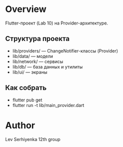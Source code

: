 # Overview
Flutter-проект (Lab 10) на Provider-архитектуре.

## Структура проекта
- lib/providers/ — ChangeNotifier-классы (Provider)
- lib/data/ — модели
- lib/network/ — сервисы
- lib/db/ — база данных и утилиты
- lib/ui/ — экраны

## Как собрать
- flutter pub get
- flutter run -t lib/main_provider.dart

# Author
Lev Serhiyenka 12th group
